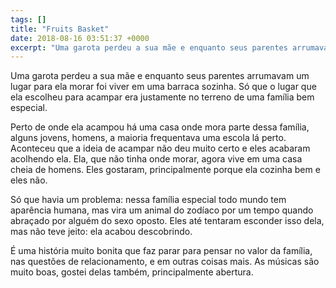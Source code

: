 ```yaml
---
tags: []
title: "Fruits Basket"
date: 2018-08-16 03:51:37 +0000
excerpt: "Uma garota perdeu a sua mãe e enquanto seus parentes arrumavam um lugar para ela morar foi viver em uma barraca sozinha. Só que o lugar que..."
---
```


Uma garota perdeu a sua mãe e enquanto seus parentes arrumavam um lugar para ela morar foi viver em uma barraca sozinha. Só que o lugar que ela escolheu para acampar era justamente no terreno de uma família bem especial.

Perto de onde ela acampou há uma casa onde mora parte dessa família, alguns jovens, homens, a maioria frequentava uma escola lá perto. Aconteceu que a ideia de acampar não deu muito certo e eles acabaram acolhendo ela. Ela, que não tinha onde morar, agora vive em uma casa cheia de homens. Eles gostaram, principalmente porque ela cozinha bem e eles não.

Só que havia um problema: nessa família especial todo mundo tem aparência humana, mas vira um animal do zodíaco por um tempo quando abraçado por alguém do sexo oposto. Eles até tentaram esconder isso dela, mas não teve jeito: ela acabou descobrindo.

É uma história muito bonita que faz parar para pensar no valor da família, nas questões de relacionamento, e em outras coisas mais. As músicas são muito boas, gostei delas também, principalmente abertura.

